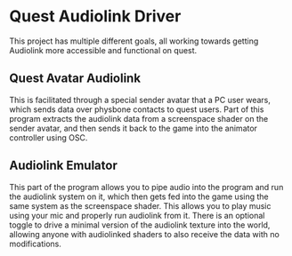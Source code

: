 # Quest Audiolink Driver
This project has multiple different goals, all working towards getting Audiolink more accessible and functional on quest.

## Quest Avatar Audiolink
This is facilitated through a special sender avatar that a PC user wears, which sends data over physbone contacts to quest users. Part of this program extracts the audiolink data from a screenspace shader on the sender avatar, and then sends it back to the game into the animator controller using OSC.

## Audiolink Emulator
This part of the program allows you to pipe audio into the program and run the audiolink system on it, which then gets fed into the game using the same system as the screenspace shader. This allows you to play music using your mic and properly run audiolink from it. There is an optional toggle to drive a minimal version of the audiolink texture into the world, allowing anyone with audiolinked shaders to also receive the data with no modifications.

